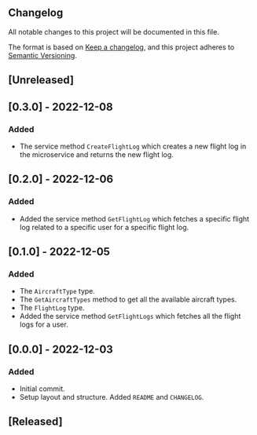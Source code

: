 ## Changelog
All notable changes to this project will be documented in this file.

The format is based on [Keep a changelog](https://keepachangelog.com/en/1.0.0/),
and this project adheres to [Semantic Versioning](https://semver.org/spec/v2.0.0.html).

## [Unreleased]
## [0.3.0] - 2022-12-08
### Added
- The service method `CreateFlightLog` which creates a new flight log in the
microservice and returns the new flight log.

## [0.2.0] - 2022-12-06
### Added
- Added the service method `GetFlightLog` which fetches a specific flight log
related to a specific user for a specific flight log.

## [0.1.0] - 2022-12-05
### Added
- The `AircraftType` type.
- The `GetAircraftTypes` method to get all the available aircraft types.
- The `FlightLog` type.
- Added the service method `GetFlightLogs` which fetches all the flight logs for
a user.

## [0.0.0] - 2022-12-03
### Added
- Initial commit.
- Setup layout and structure. Added `README` and `CHANGELOG`.

## [Released]

